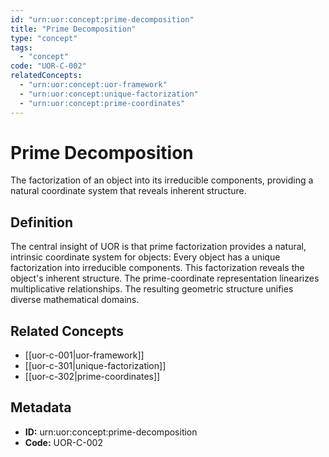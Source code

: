 ```yaml
---
id: "urn:uor:concept:prime-decomposition"
title: "Prime Decomposition"
type: "concept"
tags:
  - "concept"
code: "UOR-C-002"
relatedConcepts:
  - "urn:uor:concept:uor-framework"
  - "urn:uor:concept:unique-factorization"
  - "urn:uor:concept:prime-coordinates"
---
```


# Prime Decomposition

The factorization of an object into its irreducible components, providing a natural coordinate system that reveals inherent structure.

## Definition

The central insight of UOR is that prime factorization provides a natural, intrinsic coordinate system for objects: Every object has a unique factorization into irreducible components. This factorization reveals the object's inherent structure. The prime-coordinate representation linearizes multiplicative relationships. The resulting geometric structure unifies diverse mathematical domains.

## Related Concepts

- [[uor-c-001|uor-framework]]
- [[uor-c-301|unique-factorization]]
- [[uor-c-302|prime-coordinates]]

## Metadata

- **ID:** urn:uor:concept:prime-decomposition
- **Code:** UOR-C-002
